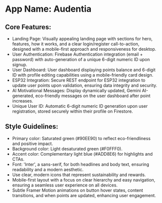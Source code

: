 # **App Name**: Audentia

## Core Features:

- Landing Page: Visually appealing landing page with sections for hero, features, how it works, and a clear login/register call-to-action, designed with a mobile-first approach and responsiveness for desktop.
- User Authentication: Firebase Authentication integration (email + password) with auto-generation of a unique 6-digit numeric ID upon signup.
- User Dashboard: User dashboard displaying points balance and 6-digit ID with profile editing capabilities using a mobile-friendly card design.
- ESP32 Integration: Secure REST endpoint for ESP32 integration to update user points upon validation, ensuring data integrity and security.
- AI Motivational Messages: Display dynamically updated, Gemini AI-generated, eco-friendly messages on the user dashboard after point increases.
- Unique User ID: Automatic 6-digit numeric ID generation upon user registration, stored securely within their profile on Firestore.

## Style Guidelines:

- Primary color: Saturated green (#90EE90) to reflect eco-friendliness and positive impact.
- Background color: Light desaturated green (#F0FFF0).
- Accent color: Complementary light blue (#ADD8E6) for highlights and CTAs.
- Font: 'Inter', a sans-serif, for both headlines and body text, ensuring readability and a modern aesthetic.
- Use clear, modern icons that represent sustainability and rewards.
- Mobile-first layout with a focus on clear hierarchy and easy navigation, ensuring a seamless user experience on all devices.
- Subtle Framer Motion animations on button hover states, content transitions, and when points are updated, enhancing user engagement.